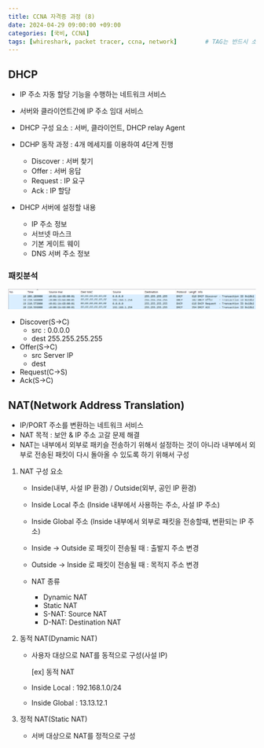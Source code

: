 ```yaml
---
title: CCNA 자격증 과정 (8)
date: 2024-04-29 09:00:00 +09:00
categories: [국비, CCNA]
tags: [whireshark, packet tracer, ccna, network]		# TAG는 반드시 소문자로 이루어져야함!
---  
```


## DHCP
- IP 주소 자동 할당 기능을 수행하는 네트워크 서비스
- 서버와 클라이언트간에 IP 주소 임대 서비스
- DHCP 구성 요소 : 서버, 클라이언트, DHCP relay Agent
- DCHP 동작 과정 : 4개 메세지를 이용하여 4단계 진행
    - Discover : 서버 찾기
    - Offer : 서버 응답
    - Request : IP 요구
    - Ack : IP 할당

- DHCP 서버에 설정할 내용
    - IP 주소 정보
    - 서브넷 마스크
    - 기본 게이트 웨이
    - DNS 서버 주소 정보

### 패킷분석
![packetimage](../assets/img/image.png)

- Discover(S->C)
    - src : 0.0.0.0
    - dest 255.255.255.255
- Offer(S->C)
    - src Server IP
    - dest
- Request(C->S)
- Ack(S->C)



## NAT(Network Address Translation)
- IP/PORT 주소를 변환하는 네트워크 서비스
- NAT 목적 : 보안 & IP 주소 고갈 문제 해결
- NAT는 내부에서 외부로 패키슬 전송하기 위해서 설정하는 것이 아니라 내부에서 외부로 전송된 패킷이 다시 돌아올 수 있도록 하기 위해서 구성

1. NAT 구성 요소
    - Inside(내부, 사설 IP 환경) / Outside(외부, 공인 IP 환경)

    - Inside Local 주소 (Inside 내부에서 사용하는 주소, 사설 IP 주소)
    - Inside Global 주소 (Inside 내부에서 외부로 패킷을 전송할때, 변환되는 IP 주소)

    - Inside -> Outside 로 패킷이 전송될 때 : 출발지 주소 변경
    - Outside -> Inside 로 패킷이 전송될 때 : 목적지 주소 변경

    - NAT 종류
        - Dynamic NAT
        - Static NAT
        - S-NAT: Source NAT
        - D-NAT: Destination NAT

2. 동적 NAT(Dynamic NAT)
    - 사용자 대상으로 NAT를 동적으로 구성(사설 IP)

        [ex] 동적 NAT

    - Inside Local : 192.168.1.0/24
    - Inside Global : 13.13.12.1

3. 정적 NAT(Static NAT)
    - 서버 대상으로 NAT를 정적으로 구성
